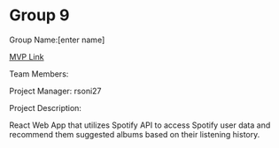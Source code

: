 # Group 9
Group Name:[enter name]

[MVP Link](http://cs196.cs.illinois.edu)

Team Members: 

Project Manager: rsoni27

Project Description: 

React Web App that utilizes Spotify API to access Spotify user data and recommend them suggested albums based on their listening history. 
